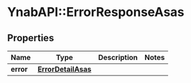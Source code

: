 # YnabAPI::ErrorResponseAsas

## Properties
Name | Type | Description | Notes
------------ | ------------- | ------------- | -------------
**error** | [**ErrorDetailAsas**](ErrorDetailAsas.md) |  | 


